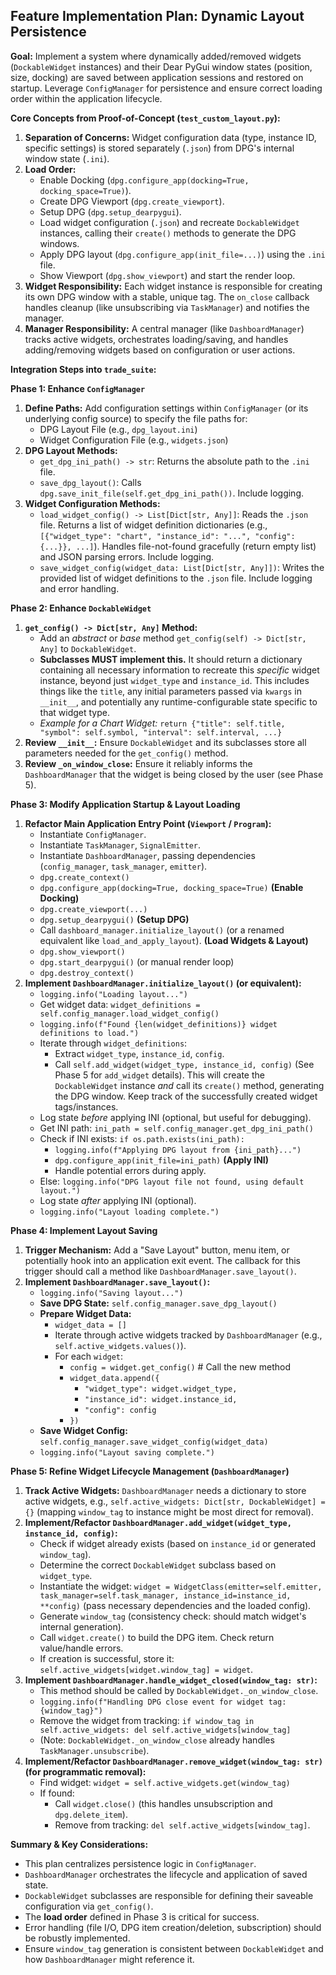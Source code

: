 ## Feature Implementation Plan: Dynamic Layout Persistence

**Goal:** Implement a system where dynamically added/removed widgets (`DockableWidget` instances) and their Dear PyGui window states (position, size, docking) are saved between application sessions and restored on startup. Leverage `ConfigManager` for persistence and ensure correct loading order within the application lifecycle.

**Core Concepts from Proof-of-Concept (`test_custom_layout.py`):**

1.  **Separation of Concerns:** Widget configuration data (type, instance ID, specific settings) is stored separately (`.json`) from DPG's internal window state (`.ini`).
2.  **Load Order:**
    *   Enable Docking (`dpg.configure_app(docking=True, docking_space=True)`).
    *   Create DPG Viewport (`dpg.create_viewport`).
    *   Setup DPG (`dpg.setup_dearpygui`).
    *   Load widget configuration (`.json`) and recreate `DockableWidget` instances, calling their `create()` methods to generate the DPG windows.
    *   Apply DPG layout (`dpg.configure_app(init_file=...)`) using the `.ini` file.
    *   Show Viewport (`dpg.show_viewport`) and start the render loop.
3.  **Widget Responsibility:** Each widget instance is responsible for creating its own DPG window with a stable, unique tag. The `on_close` callback handles cleanup (like unsubscribing via `TaskManager`) and notifies the manager.
4.  **Manager Responsibility:** A central manager (like `DashboardManager`) tracks active widgets, orchestrates loading/saving, and handles adding/removing widgets based on configuration or user actions.

**Integration Steps into `trade_suite`:**

**Phase 1: Enhance `ConfigManager`**

1.  **Define Paths:** Add configuration settings within `ConfigManager` (or its underlying config source) to specify the file paths for:
    *   DPG Layout File (e.g., `dpg_layout.ini`)
    *   Widget Configuration File (e.g., `widgets.json`)
2.  **DPG Layout Methods:**
    *   `get_dpg_ini_path() -> str`: Returns the absolute path to the `.ini` file.
    *   `save_dpg_layout()`: Calls `dpg.save_init_file(self.get_dpg_ini_path())`. Include logging.
3.  **Widget Configuration Methods:**
    *   `load_widget_config() -> List[Dict[str, Any]]`: Reads the `.json` file. Returns a list of widget definition dictionaries (e.g., `[{"widget_type": "chart", "instance_id": "...", "config": {...}}, ...]`). Handles file-not-found gracefully (return empty list) and JSON parsing errors. Include logging.
    *   `save_widget_config(widget_data: List[Dict[str, Any]])`: Writes the provided list of widget definitions to the `.json` file. Include logging and error handling.

**Phase 2: Enhance `DockableWidget`**

1.  **`get_config() -> Dict[str, Any]` Method:**
    *   Add an *abstract* or *base* method `get_config(self) -> Dict[str, Any]` to `DockableWidget`.
    *   **Subclasses MUST implement this.** It should return a dictionary containing all necessary information to recreate this *specific* widget instance, beyond just `widget_type` and `instance_id`. This includes things like the `title`, any initial parameters passed via `kwargs` in `__init__`, and potentially any runtime-configurable state specific to that widget type.
    *   *Example for a Chart Widget:* `return {"title": self.title, "symbol": self.symbol, "interval": self.interval, ...}`
2.  **Review `__init__`:** Ensure `DockableWidget` and its subclasses store all parameters needed for the `get_config()` method.
3.  **Review `_on_window_close`:** Ensure it reliably informs the `DashboardManager` that the widget is being closed by the user (see Phase 5).

**Phase 3: Modify Application Startup & Layout Loading**

1.  **Refactor Main Application Entry Point (`Viewport` / `Program`):**
    *   Instantiate `ConfigManager`.
    *   Instantiate `TaskManager`, `SignalEmitter`.
    *   Instantiate `DashboardManager`, passing dependencies (`config_manager`, `task_manager`, `emitter`).
    *   `dpg.create_context()`
    *   `dpg.configure_app(docking=True, docking_space=True)` **(Enable Docking)**
    *   `dpg.create_viewport(...)`
    *   `dpg.setup_dearpygui()` **(Setup DPG)**
    *   Call `dashboard_manager.initialize_layout()` (or a renamed equivalent like `load_and_apply_layout`). **(Load Widgets & Layout)**
    *   `dpg.show_viewport()`
    *   `dpg.start_dearpygui()` (or manual render loop)
    *   `dpg.destroy_context()`
2.  **Implement `DashboardManager.initialize_layout()` (or equivalent):**
    *   `logging.info("Loading layout...")`
    *   Get widget data: `widget_definitions = self.config_manager.load_widget_config()`
    *   `logging.info(f"Found {len(widget_definitions)} widget definitions to load.")`
    *   Iterate through `widget_definitions`:
        *   Extract `widget_type`, `instance_id`, `config`.
        *   Call `self.add_widget(widget_type, instance_id, config)` (See Phase 5 for `add_widget` details). This will create the `DockableWidget` instance *and* call its `create()` method, generating the DPG window. Keep track of the successfully created widget tags/instances.
    *   Log state *before* applying INI (optional, but useful for debugging).
    *   Get INI path: `ini_path = self.config_manager.get_dpg_ini_path()`
    *   Check if INI exists: `if os.path.exists(ini_path):`
        *   `logging.info(f"Applying DPG layout from {ini_path}...")`
        *   `dpg.configure_app(init_file=ini_path)` **(Apply INI)**
        *   Handle potential errors during apply.
    *   Else: `logging.info("DPG layout file not found, using default layout.")`
    *   Log state *after* applying INI (optional).
    *   `logging.info("Layout loading complete.")`

**Phase 4: Implement Layout Saving**

1.  **Trigger Mechanism:** Add a "Save Layout" button, menu item, or potentially hook into an application exit event. The callback for this trigger should call a method like `DashboardManager.save_layout()`.
2.  **Implement `DashboardManager.save_layout()`:**
    *   `logging.info("Saving layout...")`
    *   **Save DPG State:** `self.config_manager.save_dpg_layout()`
    *   **Prepare Widget Data:**
        *   `widget_data = []`
        *   Iterate through active widgets tracked by `DashboardManager` (e.g., `self.active_widgets.values()`).
        *   For each `widget`:
            *   `config = widget.get_config()` # Call the new method
            *   `widget_data.append({`
                *   `"widget_type": widget.widget_type,`
                *   `"instance_id": widget.instance_id,`
                *   `"config": config`
            *   `})`
    *   **Save Widget Config:** `self.config_manager.save_widget_config(widget_data)`
    *   `logging.info("Layout saving complete.")`

**Phase 5: Refine Widget Lifecycle Management (`DashboardManager`)**

1.  **Track Active Widgets:** `DashboardManager` needs a dictionary to store active widgets, e.g., `self.active_widgets: Dict[str, DockableWidget] = {}` (mapping `window_tag` to instance might be most direct for removal).
2.  **Implement/Refactor `DashboardManager.add_widget(widget_type, instance_id, config)`:**
    *   Check if widget already exists (based on `instance_id` or generated `window_tag`).
    *   Determine the correct `DockableWidget` subclass based on `widget_type`.
    *   Instantiate the widget: `widget = WidgetClass(emitter=self.emitter, task_manager=self.task_manager, instance_id=instance_id, **config)` (pass necessary dependencies and the loaded config).
    *   Generate `window_tag` (consistency check: should match widget's internal generation).
    *   Call `widget.create()` to build the DPG item. Check return value/handle errors.
    *   If creation is successful, store it: `self.active_widgets[widget.window_tag] = widget`.
3.  **Implement `DashboardManager.handle_widget_closed(window_tag: str)`:**
    *   This method should be called by `DockableWidget._on_window_close`.
    *   `logging.info(f"Handling DPG close event for widget tag: {window_tag}")`
    *   Remove the widget from tracking: `if window_tag in self.active_widgets: del self.active_widgets[window_tag]`
    *   (Note: `DockableWidget._on_window_close` already handles `TaskManager.unsubscribe`).
4.  **Implement/Refactor `DashboardManager.remove_widget(window_tag: str)` (for programmatic removal):**
    *   Find widget: `widget = self.active_widgets.get(window_tag)`
    *   If found:
        *   Call `widget.close()` (this handles unsubscription and `dpg.delete_item`).
        *   Remove from tracking: `del self.active_widgets[window_tag]`.

**Summary & Key Considerations:**

*   This plan centralizes persistence logic in `ConfigManager`.
*   `DashboardManager` orchestrates the lifecycle and application of saved state.
*   `DockableWidget` subclasses are responsible for defining their saveable configuration via `get_config()`.
*   The **load order** defined in Phase 3 is critical for success.
*   Error handling (file I/O, DPG item creation/deletion, subscription) should be robustly implemented.
*   Ensure `window_tag` generation is consistent between `DockableWidget` and how `DashboardManager` might reference it.
